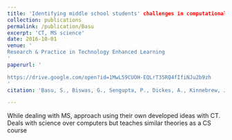 ```yaml
---
title: 'Identifying middle school students' challenges in computational thinking-based science learning.'
collection: publications
permalink: /publication/Basu
excerpt: 'CT, MS science'
date: 2016-10-01
venue: '
Research & Practice in Technology Enhanced Learning
'
paperurl: '

https://drive.google.com/open?id=1MwL59CUOH-EQLrT35RQ4fIfiNJu2b9zh
'
citation: 'Basu, S., Biswas, G., Sengupta, P., Dickes, A., Kinnebrew, J. S., & Clark, D. (2016). Identifying middle school students’ challenges in computational thinking-based science learning. Research and Practice in Technology Enhanced Learning, 11(1), 13.'

---
```



While dealing with MS, approach using their own developed ideas with CT. Deals with science over computers but teaches similar theories as a CS course

